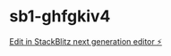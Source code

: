 # sb1-ghfgkiv4

[Edit in StackBlitz next generation editor ⚡️](https://stackblitz.com/~/github.com/AnkitaGalakatu/sb1-ghfgkiv4)